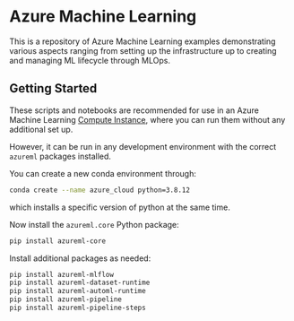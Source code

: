 # Azure Machine Learning
This is a repository of Azure Machine Learning examples demonstrating various aspects ranging from setting up the infrastructure up to creating and managing ML lifecycle through MLOps.

## Getting Started
These scripts and notebooks are recommended for use in an Azure Machine Learning [Compute Instance](https://docs.microsoft.com/azure/machine-learning/concept-compute-instance), where you can run them without any additional set up.

However, it can be run in any development environment with the correct `azureml` packages installed.

You can create a new conda environment through:

```bash
conda create --name azure_cloud python=3.8.12
```

which installs a specific version of python at the same time.

Now install the `azureml.core` Python package:

```bash
pip install azureml-core
```

Install additional packages as needed:

```bash
pip install azureml-mlflow
pip install azureml-dataset-runtime
pip install azureml-automl-runtime
pip install azureml-pipeline
pip install azureml-pipeline-steps
```

